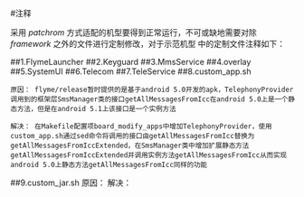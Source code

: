 #注释

采用 *patchrom* 方式适配的机型要得到正常运行，不可或缺地需要对除 *framework* 之外的文件进行定制修改，对于示范机型
中的定制文件注释如下：

##1.FlymeLauncher
##2.Keyguard
##3.MmsService
##4.overlay
##5.SystemUI
##6.Telecom
##7.TeleService
##8.custom_app.sh

	原因： flyme/release暂时提供的是基于android 5.0开发的apk，TelephonyProvider调用到的框架层SmsManager类的接口getAllMessagesFromIcc在android 5.0上是一个静态方法，但是在android 5.1上该接口是一个实例方法

	解决： 在Makefile配置项board_modify_apps中增加TelephonyProvider，使用custom_app.sh通过sed命令将调用的接口由getAllMessagesFromIcc替换为getAllMessagesFromIccExtended，在SmsManager类中增加扩展静态方法getAllMessagesFromIccExtended并调用实例方法getAllMessagesFromIcc从而实现android 5.0上静态方法getAllMessagesFromIcc同样的功能

##9.custom_jar.sh
     原因：
     解决：

